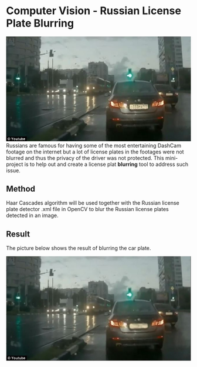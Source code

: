 # Computer Vision - Russian License Plate Blurring

![img](DATA/car_plate.jpg)  
Russians are famous for having some of the most entertaining DashCam footage on the internet but a lot of license plates in the footages were not blurred and thus the privacy of the driver was not protected. This mini-project is to help out and create a license plat **blurring** tool to address such issue.

## Method 
Haar Cascades algorithm will be used together with the Russian license plate detector .xml file in OpenCV to blur the Russian license plates detected in an image.

## Result

The picture below shows the result of blurring the car plate.

![img](DATA/blurred_car_plate.jpg)  
